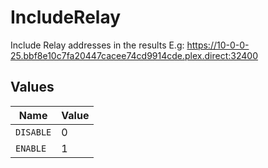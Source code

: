 # IncludeRelay

Include Relay addresses in the results 
E.g: https://10-0-0-25.bbf8e10c7fa20447cacee74cd9914cde.plex.direct:32400



## Values

| Name      | Value     |
| --------- | --------- |
| `DISABLE` | 0         |
| `ENABLE`  | 1         |